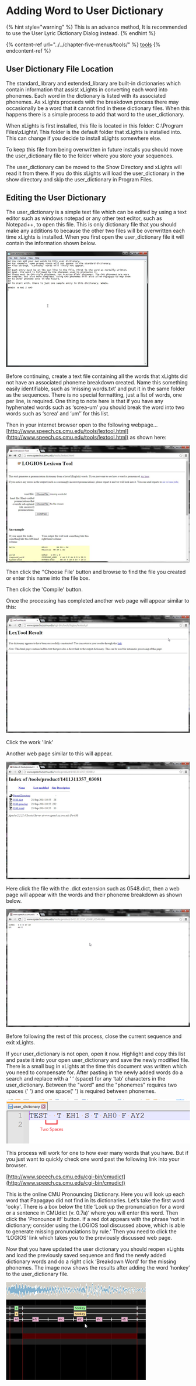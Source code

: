 # Adding Word to User Dictionary

{% hint style="warning" %}
This is an advance method, It is recommended to use the User Lyric Dictionary Dialog instead.&#x20;
{% endhint %}

{% content-ref url="../../chapter-five-menus/tools/" %}
[tools](../../chapter-five-menus/tools/)
{% endcontent-ref %}

## User Dictionary File Location

The standard\_library and extended\_library are built-in dictionaries which contain information that assist xLights in converting each word into phonemes. Each word in the dictionary is listed with its associated phonemes. As xLights proceeds with the breakdown process there may occasionally be a word that it cannot find in these dictionary files. When this happens there is a simple process to add that word to the user\_dictionary.

When xLights is first installed, this file is located in this folder:  C:\Program Files\xLights\  This folder is the default folder that xLights is installed into. This can change if you decide to install xLights somewhere else.

To keep this file from being overwritten in future installs you should move the user\_dictionary file to the folder where you store your sequences.

The user\_dictionary can be moved to the Show Directory and xLights will read it from there. If you do this xLights will load the user\_dictionary in the show directory and skip the user\_dictionary in Program Files.&#x20;

## Editing the User Dictionary

The user\_dictionary is a simple text file which can be edited by using a text editor such as windows notepad or any other text editor, such as Notepad++, to open this file. This is only dictionary file that you should make any additions to because the other two files will be overwritten each time xLights is installed. When you first open the user\_dictionary file it will contain the information shown below.

![](<../../../.gitbook/assets/pasted image 0 (21).png>)

Before continuing, create a text file containing all the words that xLights did not have an associated  phoneme breakdown created. Name this something easily identifiable, such as ‘missing words.txt’ and put it in the same folder as the sequences. There is no special formatting, just a list of words, one per line, is required. One thing to note here is that if you have any hyphenated words such as ‘screa-um’ you should break the word into two words such as ‘screa’ and ‘um’’ for this list.

Then in your internet browser open to the following webpage… [http://www.speech.cs.cmu.edu/tools/lextool.html](http://www.speech.cs.cmu.edu/tools/lextool.html) as shown here:

![](<../../../.gitbook/assets/pasted image 0 (22).png>)

Then click the ‘'Choose File' button and browse to find the file you created or enter this name into the file box.

Then click the 'Compile' button.

Once the processing has completed another web page will appear similar to this:

![](<../../../.gitbook/assets/pasted image 0 (23).png>)

Click the work 'link'

Another web page similar to this will appear.

![](<../../../.gitbook/assets/pasted image 0 (24).png>)

Here click the file with the .dict extension such as 0548.dict, then a web page will appear with the words and their phoneme breakdown as shown below.

![](<../../../.gitbook/assets/pasted image 0 (25).png>)

Before following the rest of this process, close the current sequence and exit xLights.

If your user\_dictionary is not open, open it now. Highlight and copy this list and paste it into your open user\_dictionary and save the newly modified file. There is a small bug in xLights at the time this document was written which you need to compensate for. After pasting in the newly added words do a search and replace with a ‘ ‘ (space) for any ‘tab’ characters in the user\_dictionary. Between the "word" and the "phonemes" requires two spaces ('  ') and one space(' ') is required between phonemes.

![](<../../../.gitbook/assets/image (473).png>)



This process will work for one to how ever many words that you have. But if you just want to quickly check one word past the following link into your browser.

[http://www.speech.cs.cmu.edu/cgi-bin/cmudict](http://www.speech.cs.cmu.edu/cgi-bin/cmudict)

This is the online CMU Pronouncing Dictionary. Here you will look up each word that Papagayo did not find in its dictionaries. Let’s take the first word 'ooky'. There is a box below the title ‘Look up the pronunciation for a word or a sentence in CMUdict (v. 0.7a)’ where you will enter this word. Then click the 'Pronounce it!’ button. If a red dot appears with the phrase ‘not in dictionary; consider using the LOGIOS tool discussed above, which is able to generate missing pronunciations by rule.’ Then you need to click the ‘LOGIOS’ link which takes you to the previously discussed web page.

Now that you have updated the user dictionary you should reopen xLights and load the previously saved sequence and find the newly added dictionary words and do a right click ‘Breakdown Word’ for the missing phonemes.  The image now shows the results after adding the word ‘honkey’ to the user\_dictionary file.

![](<../../../.gitbook/assets/pasted image 0 (26).png>)
